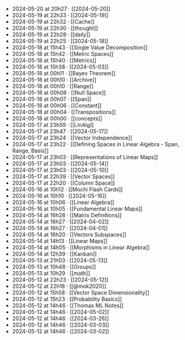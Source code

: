 - 2024-05-20 at 20h27 · [[2024-05-20]]
- 2024-05-19 at 22h33 · [[2024-05-19]]
- 2024-05-19 at 22h32 · [[Cache]]
- 2024-05-19 at 22h30 · [[thought]]
- 2024-05-19 at 22h28 · [[daily]]
- 2024-05-19 at 22h25 · [[2024-05-18]]
- 2024-05-18 at 15h43 · [[Single Value Decomposition]]
- 2024-05-18 at 15h42 · [[Metric Spaces]]
- 2024-05-18 at 15h40 · [[Metrics]]
- 2024-05-18 at 15h38 · [[2024-05-03]]
- 2024-05-18 at 00h11 · [[Bayes Theorem]]
- 2024-05-18 at 00h10 · [[Archive]]
- 2024-05-18 at 00h10 · [[Range]]
- 2024-05-18 at 00h08 · [[Null Space]]
- 2024-05-18 at 00h07 · [[Span]]
- 2024-05-18 at 00h06 · [[Constant]]
- 2024-05-18 at 00h04 · [[Transpositions]]
- 2024-05-18 at 00h00 · [[concepts]]
- 2024-05-17 at 23h59 · [[LinAlg]]
- 2024-05-17 at 23h47 · [[2024-05-17]]
- 2024-05-17 at 23h24 · [[Vector Independence]]
- 2024-05-17 at 23h22 · [[Defining Spaces in Linear Algebra - Span, Range, Basis]]
- 2024-05-17 at 23h03 · [[Representations of Linear Maps]]
- 2024-05-17 at 23h03 · [[2024-05-14]]
- 2024-05-17 at 23h03 · [[2024-05-10]]
- 2024-05-17 at 22h39 · [[Vector Spaces]]
- 2024-05-17 at 22h20 · [[Column Space]]
- 2024-05-16 at 10h12 · [[Mochi Flash Cards]]
- 2024-05-16 at 10h10 · [[2024-05-16]]
- 2024-05-16 at 10h06 · [[Linear Algebra]]
- 2024-05-16 at 10h05 · [[Fundamental Linear Maps]]
- 2024-05-14 at 16h28 · [[Matrix Definitions]]
- 2024-05-14 at 16h27 · [[2024-04-02]]
- 2024-05-14 at 16h27 · [[2024-04-01]]
- 2024-05-14 at 16h20 · [[Vectors Subspaces]]
- 2024-05-14 at 14h13 · [[Linear Maps]]
- 2024-05-14 at 14h05 · [[Morphisms in Linear Algebra]]
- 2024-05-14 at 12h39 · [[Kanban]]
- 2024-05-13 at 21h03 · [[2024-05-13]]
- 2024-05-13 at 10h48 · [[Groups]]
- 2024-05-13 at 10h29 · [[math]]
- 2024-05-12 at 22h23 · [[2024-05-12]]
- 2024-05-12 at 22h18 · [[@mok2020]]
- 2024-05-12 at 15h58 · [[Vector Space Dimensionality]]
- 2024-05-12 at 15h23 · [[Probability Basics]]
- 2024-05-12 at 14h46 · [[Thomas ML Notes]]
- 2024-05-12 at 14h46 · [[2024-05-02]]
- 2024-05-12 at 14h46 · [[2024-03-26]]
- 2024-05-12 at 14h46 · [[2024-03-03]]
- 2024-05-12 at 14h46 · [[2024-03-02]]
